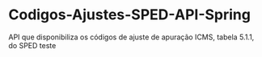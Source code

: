# Codigos-Ajustes-SPED-API-Spring
API que disponibiliza os códigos de ajuste de apuração ICMS, tabela 5.1.1, do SPED
teste